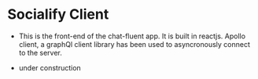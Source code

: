 # Socialify Client

- This is the front-end of the chat-fluent app. It is built in reactjs. Apollo client, a graphQl client library has been used to asyncronously connect to the server.

- under construction
